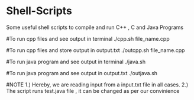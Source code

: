 # Shell-Scripts
Some useful shell scripts to compile and run C++ , C and Java Programs

#To run cpp files and see output in terminal
./cpp.sh file_name.cpp

#To run cpp files and store output in output.txt
./outcpp.sh file_name.cpp

#To run java program and see output in terminal
./java.sh 

#To run java program and see output in output.txt
./outjava.sh

#NOTE
1.) Hereby, we are reading input from a input.txt file in all cases.
2.) The script runs test.java file , it can be changed as per our convinience
